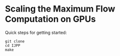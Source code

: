 # Scaling the Maximum Flow Computation on GPUs
Quick steps for getting started:
```
git clone 
cd IJPP
make
```
